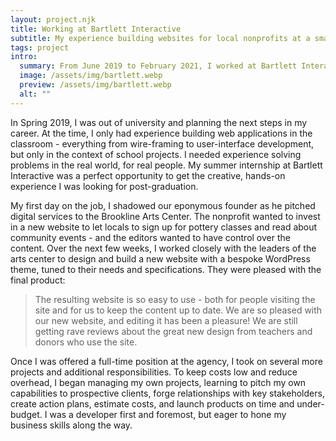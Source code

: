 ```yaml
---
layout: project.njk
title: Working at Bartlett Interactive
subtitle: My experience building websites for local nonprofits at a small Concord-based agency.
tags: project
intro:
  summary: From June 2019 to February 2021, I worked at Bartlett Interactive, a digital agency, building websites for nonprofits in the Greater Boston area. Collaborating with designers, project managers, senior developers, and a wide variety of clients, I honed my technical skills and learned about the broader operations of the business.
  image: /assets/img/bartlett.webp
  preview: /assets/img/bartlett.webp
  alt: ""
---
```


In Spring 2019, I was out of university and planning the next steps in my career. At the time, I only had experience building web applications in the classroom - everything from wire-framing to user-interface development, but only in the context of school projects. I needed experience solving problems in the real world, for real people. My summer internship at Bartlett Interactive was a perfect opportunity to get the creative, hands-on experience I was looking for post-graduation.

My first day on the job, I shadowed our eponymous founder as he pitched digital services to the Brookline Arts Center. The nonprofit wanted to invest in a new website to let locals to sign up for pottery classes and read about community events - and the editors wanted to have control over the content. Over the next few weeks, I worked closely with the leaders of the arts center to design and build a new website with a bespoke WordPress theme, tuned to their needs and specifications. They were pleased with the final product:

> The resulting website is so easy to use - both for people visiting the site and for us to keep the content up to date. We are so pleased with our new website, and editing it has been a pleasure! We are still getting rave reviews about the great new design from teachers and donors who use the site.

Once I was offered a full-time position at the agency, I took on several more projects and additional responsibilities. To keep costs low and reduce overhead, I began managing my own projects, learning to pitch my own capabilities to prospective clients, forge relationships with key stakeholders, create action plans, estimate costs, and launch products on time and under-budget. I was a developer first and foremost, but eager to hone my business skills along the way.
